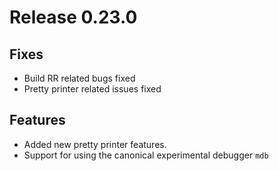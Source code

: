 # Release 0.23.0

## Fixes

- Build RR related bugs fixed
- Pretty printer related issues fixed

## Features

- Added new pretty printer features.
- Support for using the canonical experimental debugger `mdb`